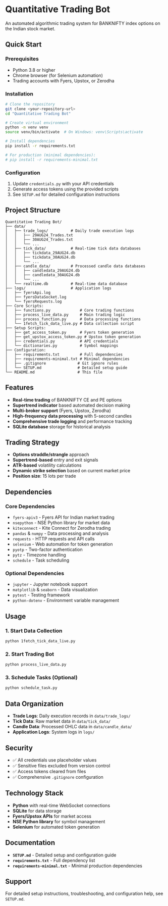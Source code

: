 # Quantitative Trading Bot

An automated algorithmic trading system for BANKNIFTY index options on the Indian stock market.

## Quick Start

### Prerequisites
- Python 3.8 or higher
- Chrome browser (for Selenium automation)
- Trading accounts with Fyers, Upstox, or Zerodha

### Installation
```bash
# Clone the repository
git clone <your-repository-url>
cd "Quantitative Trading Bot"

# Create virtual environment
python -m venv venv
source venv/bin/activate  # On Windows: venv\Scripts\activate

# Install dependencies
pip install -r requirements.txt

# For production (minimal dependencies):
# pip install -r requirements-minimal.txt
```

### Configuration
1. Update `credentials.py` with your API credentials
2. Generate access tokens using the provided scripts
3. See `SETUP.md` for detailed configuration instructions

## Project Structure

```
Quantitative Trading Bot/
├── data/
│   ├── trade_logs/          # Daily trade execution logs
│   │   ├── 29AUG24_Trades.txt
│   │   ├── 30AUG24_Trades.txt
│   │   └── ...
│   ├── tick_data/           # Real-time tick data databases
│   │   ├── tickdata_29AUG24.db
│   │   ├── tickdata_30AUG24.db
│   │   └── ...
│   ├── candle_data/         # Processed candle data databases
│   │   ├── candledata_29AUG24.db
│   │   ├── candledata_30AUG24.db
│   │   └── ...
│   └── realtime.db          # Real-time data database
├── logs/                    # Application logs
│   ├── fyersApi.log
│   ├── fyersDataSocket.log
│   └── fyersRequests.log
├── Core Scripts:
│   ├── functions.py             # Core trading functions
│   ├── process_live_data.py     # Main trading logic
│   ├── process_function.py      # Data processing functions
│   └── 1fetch_tick_data_live.py # Data collection script
├── Setup Scripts:
│   ├── get_access_token.py      # Fyers token generation
│   ├── get_upstox_access_token.py # Upstox token generation
│   ├── credentials.py           # API credentials
│   └── dictionaries.py          # Symbol mappings
├── Configuration:
│   ├── requirements.txt         # Full dependencies
│   ├── requirements-minimal.txt # Minimal dependencies
│   ├── .gitignore              # Git ignore rules
│   └── SETUP.md                # Detailed setup guide
└── README.md                   # This file
```

## Features

- **Real-time trading** of BANKNIFTY CE and PE options
- **Supertrend indicator** based automated decision making
- **Multi-broker support** (Fyers, Upstox, Zerodha)
- **High-frequency data processing** with 5-second candles
- **Comprehensive trade logging** and performance tracking
- **SQLite database** storage for historical analysis

## Trading Strategy

- **Options straddle/strangle** approach
- **Supertrend-based** entry and exit signals
- **ATR-based** volatility calculations
- **Dynamic strike selection** based on current market price
- **Position size**: 15 lots per trade

## Dependencies

### Core Dependencies
- `fyers-apiv3` - Fyers API for Indian market trading
- `nsepython` - NSE Python library for market data
- `kiteconnect` - Kite Connect for Zerodha trading
- `pandas` & `numpy` - Data processing and analysis
- `requests` - HTTP requests and API calls
- `selenium` - Web automation for token generation
- `pyotp` - Two-factor authentication
- `pytz` - Timezone handling
- `schedule` - Task scheduling

### Optional Dependencies
- `jupyter` - Jupyter notebook support
- `matplotlib` & `seaborn` - Data visualization
- `pytest` - Testing framework
- `python-dotenv` - Environment variable management

## Usage

### 1. Start Data Collection
```bash
python 1fetch_tick_data_live.py
```

### 2. Start Trading Bot
```bash
python process_live_data.py
```

### 3. Schedule Tasks (Optional)
```bash
python schedule_task.py
```

## Data Organization

- **Trade Logs**: Daily execution records in `data/trade_logs/`
- **Tick Data**: Raw market data in `data/tick_data/`
- **Candle Data**: Processed OHLC data in `data/candle_data/`
- **Application Logs**: System logs in `logs/`

## Security

- ✅ All credentials use placeholder values
- ✅ Sensitive files excluded from version control
- ✅ Access tokens cleared from files
- ✅ Comprehensive `.gitignore` configuration

## Technology Stack

- **Python** with real-time WebSocket connections
- **SQLite** for data storage
- **Fyers/Upstox APIs** for market access
- **NSE Python library** for symbol management
- **Selenium** for automated token generation

## Documentation

- **`SETUP.md`** - Detailed setup and configuration guide
- **`requirements.txt`** - Full dependency list
- **`requirements-minimal.txt`** - Minimal production dependencies

## Support

For detailed setup instructions, troubleshooting, and configuration help, see `SETUP.md`. 